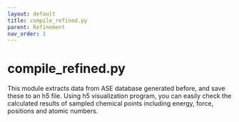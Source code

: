 ```yaml
---
layout: default
title: compile_refined.py
parent: Refinement
nav_order: 1
---
```



# compile_refined.py
This module extracts data from ASE database generated before, and save these to an h5 file. Using h5 visualization program, you can easily check the calculated results of sampled chemical points including energy, force, positions and atomic numbers.
